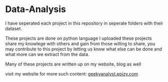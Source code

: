 
# Data-Analysis

I have seperated each project in this repository in seperate folders with their dataset.

These projects are done on python language
I uploaded these projects share my knowlege with others and gain from those willing to share, you may contribute to this project by letting us know what else can be done and what more can we extract from the data.

Many of these projects are written up on my website, blog as well

visit my website for more such content: 
[geekyanalyst.epizy.com](geekyanalyst.epizy.com)